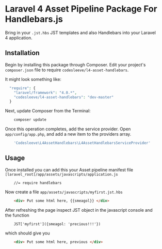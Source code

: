# Laravel 4 Asset Pipeline Package For Handlebars.js

Bring in your `.jst.hbs` JST templates and also Handlebars into your Laravel 4 application.

## Installation

Begin by installing this package through Composer. Edit your project's `composer.json` file to require `codesleeve/l4-asset-handlebars`.

It might look something like:

```php
  "require": {
    "laravel/framework": "4.0.*",
    "codesleeve/l4-asset-handlebars": "dev-master"
  }
```

Next, update Composer from the Terminal:

```php
    composer update
```

Once this operation completes, add the service provider. Open `app/config/app.php`, and add a new item to the providers array.

```php
    'Codesleeve\L4AssetHandlebars\L4AssetHandlebarsServiceProvider'
```


## Usage

Once installed you can add this your Asset pipeline manifest file `[laravel_root]/app/assets/javascripts/application.js`

```
	//= require handlebars
```

Now create a file `app/assets/javascripts/myfirst.jst.hbs`

```html
	<div> Put some html here, {{smeagol}} </div>
```

After refreshing the page inspect JST object in the javascript console and the function

```
	JST['myfirst']({smeagol: 'precious!!!'})
```

which should give you 

```html
	<div> Put some html here, previous </div>
```
